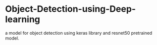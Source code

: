 # Object-Detection-using-Deep-learning
a model for object detection using keras library and resnet50 pretrained model.
